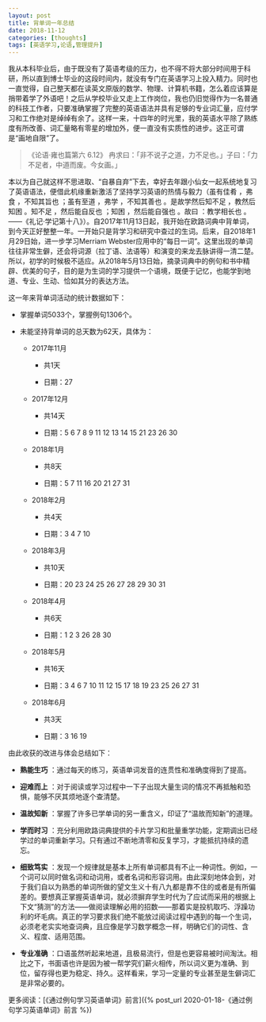 ```yaml
---
layout: post
title: 背单词一年总结
date: 2018-11-12
categories: [thoughts]
tags: [英语学习,论语,管理提升]
---
```


我从本科毕业后，由于既没有了英语考级的压力，也不得不将大部分时间用于科研，所以直到博士毕业的这段时间内，就没有专门在英语学习上投入精力。同时也一直觉得，自己整天都在读英文原版的数学、物理、计算机书籍，怎么着应该算是捎带着学了外语吧！之后从学校毕业又走上工作岗位，我也仍旧觉得作为一名普通的科技工作者，只要准确掌握了完整的英语语法并具有足够的专业词汇量，应付学习和工作绝对是绰绰有余了。这样一来，十四年的时光里，我的英语水平除了熟练度有所改善、词汇量略有零星的增加外，便一直没有实质性的进步。这正可谓是“画地自限”了。

> 《论语·雍也篇第六 6.12》 冉求曰：「非不说子之道，力不足也。」子曰：「力不足者，中道而废。今女画。」

本以为自己就这样不思进取、“自暴自弃”下去，幸好去年跟小仙女一起系统地复习了英语语法，便借此机缘重新激活了坚持学习英语的热情与毅力（虽有佳肴 ，弗食 ，不知其旨也 ；虽有至道 ，弗学 ，不知其善也 。是故学然后知不足 ，教然后知困 。知不足 ，然后能自反也 ；知困 ，然后能自强也 。故曰 ：教学相长也 。——《礼记·学记第十八》）。自2017年11月13日起，我开始在欧路词典中背单词，到今天正好整整一年。一开始只是背学习和研究中查过的生词。后来，自2018年1月29日始，进一步学习Merriam Webster应用中的“每日一词”。这里出现的单词往往非常生僻，还会将词源（拉丁语、法语等）和演变的来龙去脉讲得一清二楚。所以，初学的时候极不适应。从2018年5月13日始，摘录词典中的例句和书中精辟、优美的句子，目的是为生词的学习提供一个语境，既便于记忆，也能学到地道、专业、生动、恰如其分的表达方法。

这一年来背单词活动的统计数据如下：

* 掌握单词5033个，掌握例句1306个。

* 未能坚持背单词的总天数为62天，具体为：

  * 2017年11月

    * 共1天

    * 日期：27

  * 2017年12月

    * 共14天

    * 日期：5 6 7 8 9 11 12 13 14 15 21 23 26 30

  * 2018年1月

    * 共8天

    * 日期：5 7 11 16 20 21 27 31

  * 2018年2月

    * 共4天

    * 日期：3 4 7 10

  * 2018年3月

    * 共10天

    * 日期：20 23 24 25 26 27 28 29 30 31

  * 2018年4月

    * 共6天

    * 日期：1 2 3 26 28 30

  * 2018年5月

    * 共16天

    * 日期：3 4 6 7 10 11 12 15 17 18 19 23 25 26 27 31

  * 2018年6月

    * 共3天

    * 日期：3 16 19

由此收获的改进与体会总结如下：

* **熟能生巧** ：通过每天的练习，英语单词发音的连贯性和准确度得到了提高。

* **迎难而上** ：对于阅读或学习过程中一下子出现大量生词的情况不再抵触和恐惧，能够不厌其烦地逐个查清楚。

* **温故知新** ：掌握了许多已学单词的另一重含义，印证了“温故而知新”的道理。

* **学而时习** ：充分利用欧路词典提供的卡片学习和批量重学功能，定期调出已经学过的单词重新学习。只有通过不断地清零和反复学习，才能抵抗持续的遗忘。

* **细致笃实** ：发现一个规律就是基本上所有单词都具有不止一种词性。例如，一个词可以同时做名词和动词用，或者名词和形容词用。由此深刻地体会到，对于我们自以为熟悉的单词所做的望文生义十有八九都是靠不住的或者是有所偏差的。要想真正掌握英语单词，就必须摒弃学生时代为了应试而采用的根据上下文“猜测”的方法——做阅读理解必用的招数——那着实是投机取巧、浮躁功利的坏毛病。真正的学习要求我们绝不能放过阅读过程中遇到的每一个生词，必须老老实实地查词典，且应像是学习数学概念一样，明确它们的词性、含义、程度、适用范围。

* **专业准确** ：口语虽然听起来地道，且极易流行，但是也更容易被时间淘汰。相比之下，书面语也许是因为被一帮学究们薪火相传，所以词义更为准确、到位，留存得也更为稳定、持久。这样看来，学习一定量的专业甚至是生僻词汇是非常必要的。

更多阅读：[《通过例句学习英语单词》前言]({% post_url 2020-01-18-《通过例句学习英语单词》前言 %})
